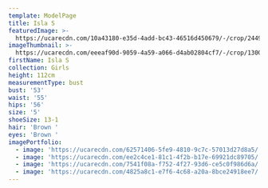 ```yaml
---
template: ModelPage
title: Isla S
featuredImage: >-
  https://ucarecdn.com/10a43180-e35d-4add-bc43-46516d450679/-/crop/2449x1242/0,141/-/preview/
imageThumbnail: >-
  https://ucarecdn.com/eeeaf90d-9059-4a59-a066-d4ab02804cf7/-/crop/1300x1898/233,57/-/preview/
firstName: Isla S
collection: Girls
height: 112cm
measurementType: bust
bust: '53'
waist: '55'
hips: '56'
size: '5'
shoeSize: 13-1
hair: 'Brown '
eyes: 'Brown '
imagePortfolio:
  - image: 'https://ucarecdn.com/62571406-5fe9-4810-9c7c-57013d27d8a5/'
  - image: 'https://ucarecdn.com/ee2c4ce1-81c1-4f2b-b17e-69921dc89705/'
  - image: 'https://ucarecdn.com/7541f08a-f752-4f27-93d6-ce5c0f986d6a/'
  - image: 'https://ucarecdn.com/4825a8c1-e7f6-4c68-a20a-8bce24918ee7/'
---
```


